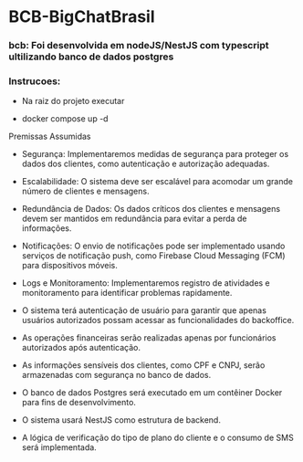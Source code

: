 # BCB-BigChatBrasil

### bcb: Foi desenvolvida em nodeJS/NestJS com typescript ultilizando banco de dados postgres

### Instrucoes:

* Na raiz do projeto executar

* docker compose up -d


Premissas Assumidas

* Segurança: Implementaremos medidas de segurança para proteger os dados dos clientes, como autenticação e autorização adequadas.

* Escalabilidade: O sistema deve ser escalável para acomodar um grande número de clientes e mensagens.

* Redundância de Dados: Os dados críticos dos clientes e mensagens devem ser mantidos em redundância para evitar a perda de informações.

* Notificações: O envio de notificações pode ser implementado usando serviços de notificação push, como Firebase Cloud Messaging (FCM) para dispositivos móveis.

* Logs e Monitoramento: Implementaremos registro de atividades e monitoramento para identificar problemas rapidamente.

* O sistema terá autenticação de usuário para garantir que apenas usuários autorizados possam acessar as funcionalidades do backoffice.

* As operações financeiras serão realizadas apenas por funcionários autorizados após autenticação.

* As informações sensíveis dos clientes, como CPF e CNPJ, serão armazenadas com segurança no banco de dados.

* O banco de dados Postgres será executado em um contêiner Docker para fins de desenvolvimento.

* O sistema usará NestJS como estrutura de backend.

* A lógica de verificação do tipo de plano do cliente e o consumo de SMS será implementada.

